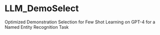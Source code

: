 # LLM_DemoSelect
Optimized Demonstration Selection for Few Shot Learning on GPT-4 for a Named Entity Recognition Task
